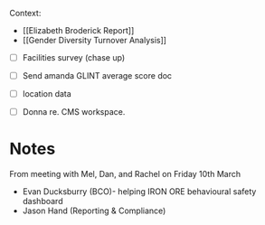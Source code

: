 Context:
- [[Elizabeth Broderick Report]]
- [[Gender Diversity Turnover Analysis]]

- [ ] Facilities survey (chase up)
- [ ] Send amanda GLINT average score doc
- [ ] location data
- [ ] Donna re. CMS workspace.


# Notes
From meeting with Mel, Dan, and Rachel on Friday 10th March
- Evan Ducksburry (BCO)- helping IRON ORE behavioural safety dashboard
- Jason Hand (Reporting & Compliance)

